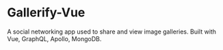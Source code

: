 # Gallerify-Vue

A social networking app used to share and view image galleries. Built with Vue, GraphQL, Apollo, MongoDB.
